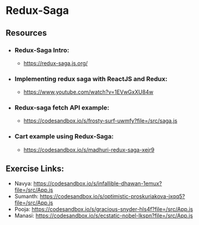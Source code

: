 # Redux-Saga

## Resources

- ### Redux-Saga Intro:

  - https://redux-saga.js.org/

- ### Implementing redux saga with ReactJS and Redux:

  - https://www.youtube.com/watch?v=1EVwGxXU84w

- ### Redux-saga fetch API example:

  - https://codesandbox.io/s/frosty-surf-uwmfy?file=/src/saga.js

- ### Cart example using Redux-Saga:
  - https://codesandbox.io/s/madhuri-redux-saga-xejr9

## Exercise Links:

- Navya: https://codesandbox.io/s/infallible-dhawan-1emux?file=/src/App.js
- Sumanth: https://codesandbox.io/s/optimistic-proskuriakova-jxqq5?file=/src/App.js
- Pooja: https://codesandbox.io/s/gracious-snyder-hls4f?file=/src/App.js
- Manasi: https://codesandbox.io/s/ecstatic-nobel-lkspn?file=/src/App.js
